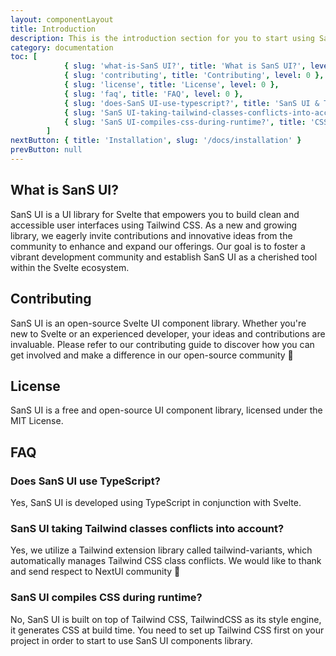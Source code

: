 ```yaml
---
layout: componentLayout
title: Introduction
description: This is the introduction section for you to start using SanS UI library.
category: documentation
toc: [
			{ slug: 'what-is-SanS UI?', title: 'What is SanS UI?', level: 0 },
			{ slug: 'contributing', title: 'Contributing', level: 0 },
			{ slug: 'license', title: 'License', level: 0 },
			{ slug: 'faq', title: 'FAQ', level: 0 },
			{ slug: 'does-SanS UI-use-typescript?', title: 'SanS UI & TypeScript', level: 1 },
			{ slug: 'SanS UI-taking-tailwind-classes-conflicts-into-account?', title: 'Tailwind Class Conflict', level: 1 },
			{ slug: 'SanS UI-compiles-css-during-runtime?', title: 'CSS Compilation Time', level: 1 },
		]
nextButton: { title: 'Installation', slug: '/docs/installation' }
prevButton: null
---
```


<script>
	import { Link } from '$lib';
	import * as Component from "../../../mdsvex/+layout.svelte"
</script>

## What is SanS UI?

SanS UI is a UI library for Svelte that empowers you to build clean and accessible user interfaces using <Link href="https://tailwindcss.com/" external>Tailwind CSS</Link>. As a new and growing library, we eagerly invite contributions and innovative ideas from the community to enhance and expand our offerings. Our goal is to foster a vibrant development community and establish SanS UI as a cherished tool within the <Link href="https://svelte.dev/" external>Svelte</Link> ecosystem.

## Contributing

SanS UI is an open-source Svelte UI component library. Whether you're new to <Link href="https://svelte.dev/" external>Svelte</Link> or an experienced developer, your ideas and contributions are invaluable. Please refer to <Link href="https://github.com/sans-ui-org/sans-ui/blob/development/CONTRIBUTING.md">our contributing guide</Link> to discover how you can get involved and make a difference in our open-source community 💪

## License

SanS UI is a free and open-source UI component library, licensed under <Link href="https://github.com/sans-ui-org/sans-ui/blob/development/LICENSE">the MIT License</Link>.

## FAQ

### Does SanS UI use TypeScript?

Yes, SanS UI is developed using TypeScript in conjunction with Svelte.

### SanS UI taking Tailwind classes conflicts into account?

Yes, we utilize a Tailwind extension library called <Link href="https://www.tailwind-variants.org/" external>tailwind-variants</Link>, which automatically manages Tailwind CSS class conflicts. We would like to thank and send respect to <Link href="https://nextui.org/" external >NextUI</Link> community 🙌

### SanS UI compiles CSS during runtime?

No, SanS UI is built on top of Tailwind CSS, TailwindCSS as its style engine, it generates CSS at build time. You need to set up Tailwind CSS first on your project in order to start to use SanS UI components library.
